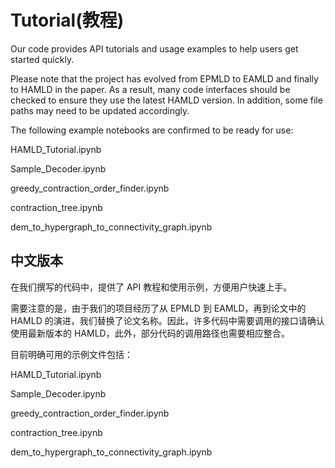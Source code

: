 # Tutorial(教程)

Our code provides API tutorials and usage examples to help users get started quickly.

Please note that the project has evolved from EPMLD to EAMLD and finally to HAMLD in the paper. As a result, many code interfaces should be checked to ensure they use the latest HAMLD version. In addition, some file paths may need to be updated accordingly.

The following example notebooks are confirmed to be ready for use:

HAMLD_Tutorial.ipynb

Sample_Decoder.ipynb

greedy_contraction_order_finder.ipynb

contraction_tree.ipynb

dem_to_hypergraph_to_connectivity_graph.ipynb

## 中文版本

在我们撰写的代码中，提供了 API 教程和使用示例，方便用户快速上手。

需要注意的是，由于我们的项目经历了从 EPMLD 到 EAMLD，再到论文中的 HAMLD 的演进，我们替换了论文名称。因此，许多代码中需要调用的接口请确认使用最新版本的 HAMLD，此外，部分代码的调用路径也需要相应整合。

目前明确可用的示例文件包括：

HAMLD_Tutorial.ipynb

Sample_Decoder.ipynb

greedy_contraction_order_finder.ipynb

contraction_tree.ipynb

dem_to_hypergraph_to_connectivity_graph.ipynb